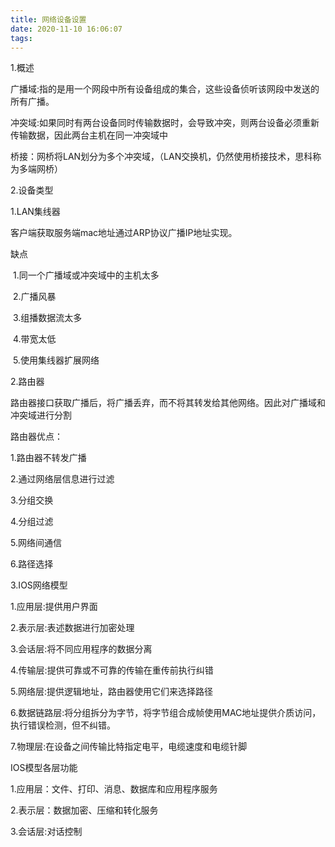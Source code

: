```yaml
---
title: 网络设备设置
date: 2020-11-10 16:06:07
tags:
---
```






1.概述

广播域:指的是用一个网段中所有设备组成的集合，这些设备侦听该网段中发送的所有广播。

冲突域:如果同时有两台设备同时传输数据时，会导致冲突，则两台设备必须重新传输数据，因此两台主机在同一冲突域中

桥接：网桥将LAN划分为多个冲突域，（LAN交换机，仍然使用桥接技术，思科称为多端网桥）



2.设备类型

1.LAN集线器

客户端获取服务端mac地址通过ARP协议广播IP地址实现。

缺点

​	1.同一个广播域或冲突域中的主机太多

​	2.广播风暴

​	3.组播数据流太多

​	4.带宽太低

​	5.使用集线器扩展网络

2.路由器

路由器接口获取广播后，将广播丢弃，而不将其转发给其他网络。因此对广播域和冲突域进行分割

路由器优点：

1.路由器不转发广播

2.通过网络层信息进行过滤

3.分组交换

4.分组过滤

5.网络间通信

6.路径选择

3.IOS网络模型

1.应用层:提供用户界面

2.表示层:表述数据进行加密处理

3.会话层:将不同应用程序的数据分离

4.传输层:提供可靠或不可靠的传输在重传前执行纠错

5.网络层:提供逻辑地址，路由器使用它们来选择路径

6.数据链路层:将分组拆分为字节，将字节组合成帧使用MAC地址提供介质访问，执行错误检测，但不纠错。

7.物理层:在设备之间传输比特指定电平，电缆速度和电缆针脚

IOS模型各层功能

1.应用层：文件、打印、消息、数据库和应用程序服务

2.表示层：数据加密、压缩和转化服务

3.会话层:对话控制

